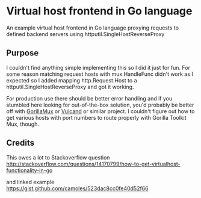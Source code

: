 # Virtual host frontend in Go language
An example virtual host frontend in Go language proxying requests to defined 
backend servers using httputil.SingleHostReverseProxy

## Purpose
I couldn't find anything simple implementing this so I did it just for fun. For some reason matching request hosts with mux.HandleFunc didn't work as I
expected so I added mapping http.Request.Host to a 
httputil.SingleHostReverseProxy and got it working.

For production use there should be better error handling and if you stumbled 
here looking for out-of-the-box solution, you'd probably be better off with
[GorillaMux](http://www.gorillatoolkit.org/pkg/mux) or 
[Vulcand](https://github.com/vulcand) or similar project. I couldn't figure out 
how to get various hosts with port numbers to route properly with Gorilla 
Toolkit Mux, though.

## Credits
This owes a lot to Stackoverflow question
http://stackoverflow.com/questions/14170799/how-to-get-virtualhost-functionality-in-go

and linked example
https://gist.github.com/camoles/523dac8cc0fe40d52f66

